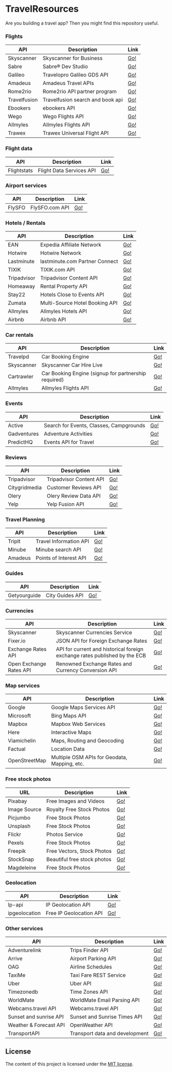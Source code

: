 # TravelResources
Are you building a travel app? Then you might find this repository useful.

### Flights

| API | Description | Link |
|---|---|---|
| Skyscanner | Skyscanner for Business | [Go!](https://skyscanner.github.io/slate/#api-documentation) |
| Sabre | Sabre® Dev Studio | [Go!](https://developer.sabre.com/docs/read/REST_APIs) |
| Galileo | Travelopro Galileo GDS API | [Go!](https://www.travelopro.com/galileo-gds-api-integration.php) |
| Amadeus | Amadeus Travel APIs | [Go!](https://developers.amadeus.com) |
| Rome2rio | Rome2rio API partner program | [Go!](https://www.rome2rio.com/documentation/) |
| Travelfusion | Travelfusion search and book api | [Go!](http://xmldocs.travelfusion.com/home/search-and-book-api) |
| Ebookers | ebookers API | [Go!](https://www.ebookers.com/p/network-affiliate) |
| Wego | Wego Flights API | [Go!](http://support.wan.travel/hc/en-us/articles/200191669) |
| Allmyles | Allmyles Flights API | [Go!](http://docs.allmyles.apiary.io/#) |
| Trawex | Trawex Universal Flight API | [Go!](https://www.trawex.com/flight-api.php) |

### Flight data

| API | Description | Link |
|---|---|---|
| Flightstats | Flight Data Services API | [Go!](https://developer.flightstats.com/api-docs/airports/v1) |

### Airport services

| API | Description | Link |
|---|---|---|
| FlySFO | FlySFO.com API | [Go!](http://www.flysfo.com/api-documentation) |

### Hotels / Rentals

| API | Description | Link |
|---|---|---|
| EAN | Expedia Affiliate Network | [Go!](https://developer.expediapartnersolutions.com/) |
| Hotwire | Hotwire Network | [Go!](http://developer.hotwire.com/) |
| Lastminute | lastminute.com Partner Connect  | [Go!](http://connect.lastminute.com/Developer) |
| TIXIK | TIXIK.com API | [Go!](http://www.tixik.com/info/api/) |
| Tripadvisor | Tripadvisor Content API | [Go!](https://developer-tripadvisor.com/content-api/) |
| Homeaway | Rental Property API | [Go!](https://www.homeaway.com/platform/developer-api)
| Stay22 | Hotels Close to Events API | [Go!](https://www.stay22.com/docs)
| Zumata | Multi-Source Hotel Booking API | [Go!](https://www.zumata.com/travel-solutions/hotel-api/)
| Allmyles | Allmyles Hotels API | [Go!](http://docs.allmyles.apiary.io/#) |
| Airbnb | Airbnb API | [Go!](https://www.airbnb.co.uk/partner)

### Car rentals

| API | Description | Link |
|---|---|---|
| Travelpd | Car Booking Engine | [Go!](http://www.travelpd.com/car-booking-engine) |
| Skyscanner | Skyscanner Car Hire Live | [Go!](https://skyscanner.github.io/slate/) |
| Cartrawler | Car Booking Engine (signup for partnership required) | [Go!](https://www.cartrawler.com/ct/) |
| Allmyles | Allmyles Flights API | [Go!](https://allmyles.docs.apiary.io/) |

### Events

| API | Description | Link |
|---|---|---|
| Active | Search for Events, Classes, Campgrounds | [Go!](http://developer.active.com/) |
| Gadventures | Adventure Activities | [Go!](https://developers.gadventures.com/docs/index.html) |
| PredictHQ | Events API for Travel | [Go!](https://www.predicthq.com/events/travel) |

### Reviews

| API | Description | Link |
|---|---|---|
| Tripadvisor | Tripadvisor Content API | [Go!](https://developer-tripadvisor.com/content-api/) |
| Citygridmedia | Customer Reviews API | [Go!](https://citygridmedia.atlassian.net/wiki/spaces/citygridv2/overview) |
| Olery | Olery Review Data API | [Go!](http://www.olery.com/api/) |
| Yelp | Yelp Fusion API | [Go!](https://www.yelp.com/developers/documentation/v3) |

### Travel Planning

| API | Description | Link |
|---|---|---|
| TripIt | Travel Information API | [Go!](https://www.tripit.com/developer) |
| Minube | Minube search API | [Go!](http://papi.minube.com/docs/) |
| Amadeus | Points of Interest API | [Go!](https://developers.amadeus.com/self-service/category/destination-content/api-doc/points-of-interest)


### Guides

| API | Description | Link |
|---|---|---|
| Getyourguide |  City Guides API | [Go!](https://api.getyourguide.com/) |

### Currencies

| API | Description | Link |
|---|---|---|
| Skyscanner | Skyscanner Currencies Service | [Go!](https://skyscanner.github.io/slate/#currencies) |
| Fixer.io | JSON API for Foreign Exchange Rates | [Go!](http://fixer.io/) |
| Exchange Rates API | API for current and historical foreign exchange rates published by the ECB | [Go!](https://exchangeratesapi.io/) |
| Open Exchange Rates API | Renowned Exchange Rates and Currency Conversion API | [Go!](https://openexchangerates.org/) |

### Map services

| API | Description | Link |
|---|---|---|
| Google | Google Maps Services API | [Go!](https://cloud.google.com/maps-platform/) |
| Microsoft | Bing Maps API | [Go!](https://www.microsoft.com/en-us/maps/choose-your-bing-maps-api) |
| Mapbox | Mapbox Web Services | [Go!](https://docs.mapbox.com/api/) |
| Here | Interactive Maps | [Go!](https://developer.here.com/develop/javascript-api) |
| Viamichelin | Maps, Routing and Geocoding | [Go!](https://api.viamichelin.com/) |
| Factual | Location Data | [Go!](https://developer.factual.com/docs/places-overview) |
| OpenStreetMap | Multiple OSM APIs for Geodata, Mapping, etc. | [Go!](https://wiki.openstreetmap.org/wiki/API) |

### Free stock photos

| URL | Description | Link |
|---|---|---|
| Pixabay  | Free Images and Videos | [Go!](https://pixabay.com/) |
| Image Source | Royalty Free Stock Photos | [Go!](http://www.imagesource.com/royalty-free) |
| Picjumbo  | Free Stock Photos | [Go!](https://picjumbo.com/) |
| Unsplash  | Free Stock Photos | [Go!](https://unsplash.com/) |
| Flickr  | Photos Service | [Go!](https://www.flickr.com/services/api/) |
| Pexels  | Free Stock Photos | [Go!](https://www.pexels.com/) |
| Freepik | Free Vectors, Stock Photos | [Go!](https://www.freepik.com/) |
| StockSnap | Beautiful free stock photos | [Go!](https://stocksnap.io/) |
| Magdeleine | Free Stock Photos | [Go!](https://magdeleine.co/) |


### Geolocation

| API | Description | Link |
|---|---|---|
| Ip-api | IP Geolocation API | [Go!](http://ip-api.com/docs/) |
| ipgeolocation | Free IP Geolocation API | [Go!](https://ipgeolocation.io/) |

### Other services

| API | Description | Link |
|---|---|---|
| Adventurelink | Trips Finder API | [Go!](http://api.adventurelink.com/) |
| Arrive | Airport Parking API | [Go!](http://developer.parkwhiz.com/) |
| OAG | Airline Schedules | [Go!](http://www.oag.com/schedules/schedulesondemand) |
| TaxiMe | Taxi Fare REST Service | [Go!](http://www.taxime.com/developers/) |
| Uber | Uber API  | [Go!](https://developer.uber.com/) |
| Timezonedb | Time Zones API | [Go!](https://timezonedb.com/api) |
| WorldMate | WorldMate Email Parsing API  | [Go!](https://developers.worldmate.com/) |
| Webcams.travel API | Webcams.travel API  | [Go!](http://www.webcams.travel/developers/) |
| Sunset and sunrise API | Sunset and Sunrise Times API  | [Go!](http://sunrise-sunset.org/api) |
| Weather & Forecast API | OpenWeather API  | [Go!](https://openweathermap.org/api) |
| TransportAPI | Transport data and development | [Go!](https://developer.transportapi.com/) |

## License

The content of this project is licensed under the [MIT license](http://opensource.org/licenses/mit-license.php).
